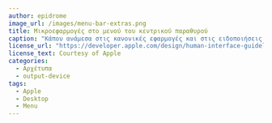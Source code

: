 ```yaml
---
author: epidrome
image_url: /images/menu-bar-extras.png
title: Μικροεφαρμογές στο μενού του κεντρικού παραθυρού 
caption: "Κάπου ανάμεσα στις κανονικές εφαρμογές και στις ειδοποιήσεις που αυτές στέλνουν στον χρήστη μπορούμε να εντοπίσουμε ένα μεγάλο φάσμα από μίκρο-εφαρμογές που συνήθως εμφανίζονται στην άκρη της μπάρας εφαρμογών και παρέχουν σύντομες πληροφορίες ή την δυνατότητα για απευθείας πρόσβαση σε συχνές λειτουργίες, όπως είναι η κατάσταση του συστήματος, μηνύματα κειμένου, καιρός, ημερολόγιο, κτλ." 
license_url: "https://developer.apple.com/design/human-interface-guidelines/macos/extensions/menu-bar-extras/" 
license_text: Courtesy of Apple 
categories:
  - Αρχέτυπα
  - output-device
tags:
  - Apple
  - Desktop 
  - Menu 
---
```

